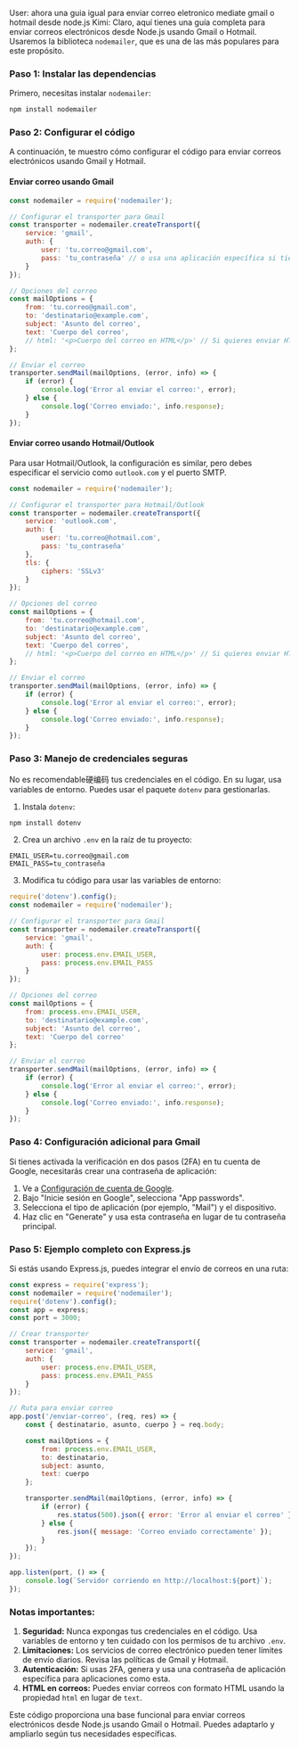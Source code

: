 User: ahora una guia igual para enviar correo eletronico mediate gmail o hotmail desde node.js
Kimi: Claro, aquí tienes una guía completa para enviar correos electrónicos desde Node.js usando Gmail o Hotmail. Usaremos la biblioteca `nodemailer`, que es una de las más populares para este propósito.

### Paso 1: Instalar las dependencias

Primero, necesitas instalar `nodemailer`:

```bash
npm install nodemailer
```

### Paso 2: Configurar el código

A continuación, te muestro cómo configurar el código para enviar correos electrónicos usando Gmail y Hotmail.

#### Enviar correo usando Gmail

```javascript
const nodemailer = require('nodemailer');

// Configurar el transporter para Gmail
const transporter = nodemailer.createTransport({
    service: 'gmail',
    auth: {
        user: 'tu.correo@gmail.com',
        pass: 'tu_contraseña' // o usa una aplicación específica si tienes 2FA habilitada
    }
});

// Opciones del correo
const mailOptions = {
    from: 'tu.correo@gmail.com',
    to: 'destinatario@example.com',
    subject: 'Asunto del correo',
    text: 'Cuerpo del correo',
    // html: '<p>Cuerpo del correo en HTML</p>' // Si quieres enviar HTML
};

// Enviar el correo
transporter.sendMail(mailOptions, (error, info) => {
    if (error) {
        console.log('Error al enviar el correo:', error);
    } else {
        console.log('Correo enviado:', info.response);
    }
});
```

#### Enviar correo usando Hotmail/Outlook

Para usar Hotmail/Outlook, la configuración es similar, pero debes especificar el servicio como `outlook.com` y el puerto SMTP.

```javascript
const nodemailer = require('nodemailer');

// Configurar el transporter para Hotmail/Outlook
const transporter = nodemailer.createTransport({
    service: 'outlook.com',
    auth: {
        user: 'tu.correo@hotmail.com',
        pass: 'tu_contraseña'
    },
    tls: {
        ciphers: 'SSLv3'
    }
});

// Opciones del correo
const mailOptions = {
    from: 'tu.correo@hotmail.com',
    to: 'destinatario@example.com',
    subject: 'Asunto del correo',
    text: 'Cuerpo del correo',
    // html: '<p>Cuerpo del correo en HTML</p>' // Si quieres enviar HTML
};

// Enviar el correo
transporter.sendMail(mailOptions, (error, info) => {
    if (error) {
        console.log('Error al enviar el correo:', error);
    } else {
        console.log('Correo enviado:', info.response);
    }
});
```

### Paso 3: Manejo de credenciales seguras

No es recomendable硬编码 tus credenciales en el código. En su lugar, usa variables de entorno. Puedes usar el paquete `dotenv` para gestionarlas.

1. Instala `dotenv`:

```bash
npm install dotenv
```

2. Crea un archivo `.env` en la raíz de tu proyecto:

```
EMAIL_USER=tu.correo@gmail.com
EMAIL_PASS=tu_contraseña
```

3. Modifica tu código para usar las variables de entorno:

```javascript
require('dotenv').config();
const nodemailer = require('nodemailer');

// Configurar el transporter para Gmail
const transporter = nodemailer.createTransport({
    service: 'gmail',
    auth: {
        user: process.env.EMAIL_USER,
        pass: process.env.EMAIL_PASS
    }
});

// Opciones del correo
const mailOptions = {
    from: process.env.EMAIL_USER,
    to: 'destinatario@example.com',
    subject: 'Asunto del correo',
    text: 'Cuerpo del correo'
};

// Enviar el correo
transporter.sendMail(mailOptions, (error, info) => {
    if (error) {
        console.log('Error al enviar el correo:', error);
    } else {
        console.log('Correo enviado:', info.response);
    }
});
```

### Paso 4: Configuración adicional para Gmail

Si tienes activada la verificación en dos pasos (2FA) en tu cuenta de Google, necesitarás crear una contraseña de aplicación:

1. Ve a [Configuración de cuenta de Google](https://myaccount.google.com/security).
2. Bajo "Inicie sesión en Google", selecciona "App passwords".
3. Selecciona el tipo de aplicación (por ejemplo, "Mail") y el dispositivo.
4. Haz clic en "Generate" y usa esta contraseña en lugar de tu contraseña principal.

### Paso 5: Ejemplo completo con Express.js

Si estás usando Express.js, puedes integrar el envío de correos en una ruta:

```javascript
const express = require('express');
const nodemailer = require('nodemailer');
require('dotenv').config();
const app = express;
const port = 3000;

// Crear transporter
const transporter = nodemailer.createTransport({
    service: 'gmail',
    auth: {
        user: process.env.EMAIL_USER,
        pass: process.env.EMAIL_PASS
    }
});

// Ruta para enviar correo
app.post('/enviar-correo', (req, res) => {
    const { destinatario, asunto, cuerpo } = req.body;

    const mailOptions = {
        from: process.env.EMAIL_USER,
        to: destinatario,
        subject: asunto,
        text: cuerpo
    };

    transporter.sendMail(mailOptions, (error, info) => {
        if (error) {
            res.status(500).json({ error: 'Error al enviar el correo' });
        } else {
            res.json({ message: 'Correo enviado correctamente' });
        }
    });
});

app.listen(port, () => {
    console.log(`Servidor corriendo en http://localhost:${port}`);
});
```

### Notas importantes:

1. **Seguridad:** Nunca expongas tus credenciales en el código. Usa variables de entorno y ten cuidado con los permisos de tu archivo `.env`.
2. **Limitaciones:** Los servicios de correo electrónico pueden tener límites de envío diarios. Revisa las políticas de Gmail y Hotmail.
3. **Autenticación:** Si usas 2FA, genera y usa una contraseña de aplicación específica para aplicaciones como esta.
4. **HTML en correos:** Puedes enviar correos con formato HTML usando la propiedad `html` en lugar de `text`.

Este código proporciona una base funcional para enviar correos electrónicos desde Node.js usando Gmail o Hotmail. Puedes adaptarlo y ampliarlo según tus necesidades específicas.

